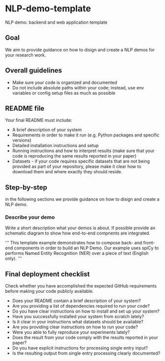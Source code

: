 # NLP-demo-template
NLP demo: backend and web application template

## Goal
We aim to provide guidance on how to disign and create a NLP demos for your research work.

## Overall guidelines
* Make sure your code is organized and documented
* Do not include absolute paths within your code; instead, use env variables or config setup files as much as possible

## README file
Your final README must include:
* A brief description of your system
* Requirements in order to make it run (e.g. Python packages and specific versions)
* Detailed installation instructions and setup
* Running instructions and how to interpret results (make sure that your code is reproducing the same results reported in your paper)
* Datasets - if your code requires specific datasets that are not being provided as part of your repository, please make it clear how to download them and where exactly they should reside.


## Step-by-step
in  the following sections we provide guidance on how to disign and create a NLP demo.

### Describe your demo
Write a short description what your demos is about. If possible provide an schematic diagram to show how end-to-end compnents are integrated.

'''
This template example demonstrates how to compose back- and front-end components in order to build an NLP Demo. Our example uses spiCy to performs Named Entity Recognition (NER) over a piece of text (English only).
'''


## Final deployment checklist
Check whether you have accomplished the expected GitHub requirements before making your code publicly available.

* Does your README contain a brief description of your system?
* Are you providing a list of dependencies required to run your code?
* Do you have clear instructions on how to install and set up your system?
* Have you successfully installed your system from scratch lately?
* Is it clear in your instructions what datasets should be available?
* Are you providing clear instructions on how to run your code?
* Were you able to fully reproduce your experiments lately?
* Does the result from your code comply with the results reported in your paper?
* Do you have explicit instructions for processing single entry input?
* Is the resulting output from single entry processing clearly documented?


